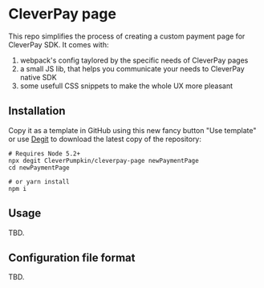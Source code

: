 # CleverPay page

This repo simplifies the process of creating a custom payment page for CleverPay SDK. It comes with:

1. webpack's config taylored by the specific needs of CleverPay pages
2. a small JS lib, that helps you communicate your needs to CleverPay native SDK
3. some usefull CSS snippets to make the whole UX more pleasant

## Installation

Copy it as a template in GitHub using this new fancy button "Use template" or use [Degit](https://github.com/Rich-Harris/degit) to download the latest copy of the repository:

```
# Requires Node 5.2+
npx degit CleverPumpkin/cleverpay-page newPaymentPage
cd newPaymentPage

# or yarn install
npm i
```

## Usage

TBD.

## Configuration file format

TBD.
